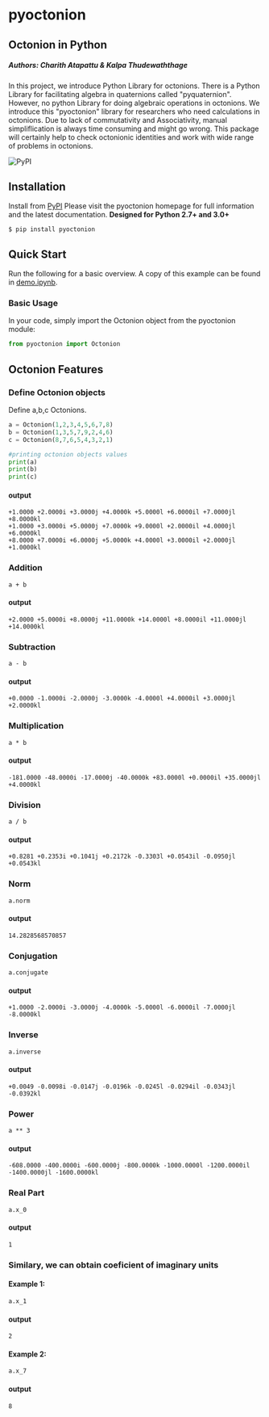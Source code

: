 # pyoctonion

## Octonion in Python

##### Authors: Charith Atapattu & Kalpa Thudewaththage

In this project, we introduce Python Library for octonions. There is a Python Library for facilitating algebra in quaternions called "pyquaternion". However, no python Library for doing algebraic operations in octonions. We introduce this "pyoctonion" library for researchers who need calculations in octonions. Due to lack of commutativity and Associativity, manual simpliflication is always time consuming and might go wrong. This package will certainly help to check octonionic identities and work with wide range of problems in octonions.

![PyPI](https://i.ibb.co/qpthHk0/pyoct.png)

## Installation

Install from [PyPI](https://pypi.org/project/pyoctonion)
Please visit the pyoctonion homepage for full information and the latest documentation. **Designed for Python 2.7+ and 3.0+**

`$ pip install pyoctonion`

## Quick Start

Run the following for a basic overview. A copy of this example can be found in [demo.ipynb](./demo/demo.ipynb).

### Basic Usage

In your code, simply import the Octonion object from the pyoctonion module:

```python
from pyoctonion import Octonion
```

## Octonion Features

### Define Octonion objects

Define a,b,c Octonions.

```python
a = Octonion(1,2,3,4,5,6,7,8)
b = Octonion(1,3,5,7,9,2,4,6)
c = Octonion(8,7,6,5,4,3,2,1)

#printing octonion objects values
print(a)
print(b)
print(c)
```

#### output

```
+1.0000 +2.0000i +3.0000j +4.0000k +5.0000l +6.0000il +7.0000jl +8.0000kl
+1.0000 +3.0000i +5.0000j +7.0000k +9.0000l +2.0000il +4.0000jl +6.0000kl
+8.0000 +7.0000i +6.0000j +5.0000k +4.0000l +3.0000il +2.0000jl +1.0000kl
```

### Addition

```
a + b
```

#### output

```
+2.0000 +5.0000i +8.0000j +11.0000k +14.0000l +8.0000il +11.0000jl +14.0000kl
```

### Subtraction

```
a - b
```

#### output

```
+0.0000 -1.0000i -2.0000j -3.0000k -4.0000l +4.0000il +3.0000jl +2.0000kl
```

### Multiplication

```
a * b
```

#### output

```
-181.0000 -48.0000i -17.0000j -40.0000k +83.0000l +0.0000il +35.0000jl +4.0000kl
```

### Division

```
a / b
```

#### output

```
+0.8281 +0.2353i +0.1041j +0.2172k -0.3303l +0.0543il -0.0950jl +0.0543kl
```

### Norm

```
a.norm
```

#### output

```
14.2828568570857
```

### Conjugation

```
a.conjugate
```

#### output

```
+1.0000 -2.0000i -3.0000j -4.0000k -5.0000l -6.0000il -7.0000jl -8.0000kl
```

### Inverse

```
a.inverse
```

#### output

```
+0.0049 -0.0098i -0.0147j -0.0196k -0.0245l -0.0294il -0.0343jl -0.0392kl
```

### Power

```
a ** 3
```

#### output

```
-608.0000 -400.0000i -600.0000j -800.0000k -1000.0000l -1200.0000il -1400.0000jl -1600.0000kl
```

### Real Part

```
a.x_0
```

#### output

```
1
```

### Similary, we can obtain coeficient of imaginary units

#### Example 1:

```
a.x_1
```

#### output

```
2
```

#### Example 2:

```
a.x_7
```

#### output

```
8
```

